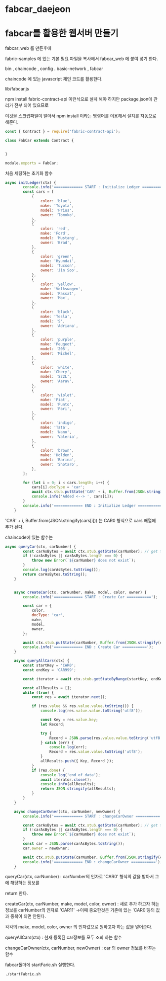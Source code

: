 # fabcar_daejeon
# fabcar를 활용한 웹서버 만들기

fabcar_web 를 만든후에 

fabric-samples 에 있는 기본 필요 파일을 복사에서 fabcar_web 에 붙여 넣기 한다.

bin , chaincode , config . basic-network , fabcar



chaincode 에 있는 javascript 체인 코드를 활용한다.



lib/fabcar.js



npm install fabric-contract-api 이런식으로 설치 해야 하지만 package.json에 관리가 전부 되어 있으므로 

이것을 스크립파일이 알아서 npm install 이라는 명령어를 이용해서 설치를 자동으로 해준다.

```javascript
const { Contract } = require('fabric-contract-api');

class FabCar extends Contract {

    
}

module.exports = FabCar; 
```





처음 세팅하는 초기화 함수

```javascript
async initLedger(ctx) {
        console.info('============= START : Initialize Ledger ===========');
        const cars = [
            {
                color: 'blue',
                make: 'Toyota',
                model: 'Prius',
                owner: 'Tomoko',
            },
            {
                color: 'red',
                make: 'Ford',
                model: 'Mustang',
                owner: 'Brad',
            },
            {
                color: 'green',
                make: 'Hyundai',
                model: 'Tucson',
                owner: 'Jin Soo',
            },
            {
                color: 'yellow',
                make: 'Volkswagen',
                model: 'Passat',
                owner: 'Max',
            },
            {
                color: 'black',
                make: 'Tesla',
                model: 'S',
                owner: 'Adriana',
            },
            {
                color: 'purple',
                make: 'Peugeot',
                model: '205',
                owner: 'Michel',
            },
            {
                color: 'white',
                make: 'Chery',
                model: 'S22L',
                owner: 'Aarav',
            },
            {
                color: 'violet',
                make: 'Fiat',
                model: 'Punto',
                owner: 'Pari',
            },
            {
                color: 'indigo',
                make: 'Tata',
                model: 'Nano',
                owner: 'Valeria',
            },
            {
                color: 'brown',
                make: 'Holden',
                model: 'Barina',
                owner: 'Shotaro',
            },
        ];

        for (let i = 0; i < cars.length; i++) {
            cars[i].docType = 'car';
            await ctx.stub.putState('CAR' + i, Buffer.from(JSON.stringify(cars[i])));
            console.info('Added <--> ', cars[i]);
        }
        console.info('============= END : Initialize Ledger ===========');
    }
```





'CAR' + i, Buffer.from(JSON.stringify(cars[i])) 는 CAR0 형식으로 cars 배열에 추가 된다.



chaincode에 있는 함수는 

```javascript
async queryCar(ctx, carNumber) {
        const carAsBytes = await ctx.stub.getState(carNumber); // get the car from chaincode state
        if (!carAsBytes || carAsBytes.length === 0) {
            throw new Error(`${carNumber} does not exist`);
        }
        console.log(carAsBytes.toString());
        return carAsBytes.toString();
    }


    async createCar(ctx, carNumber, make, model, color, owner) {
        console.info('============= START : Create Car ===========');

        const car = {
            color,
            docType: 'car',
            make,
            model,
            owner,
        };

        await ctx.stub.putState(carNumber, Buffer.from(JSON.stringify(car)));
        console.info('============= END : Create Car ===========');
    }

    async queryAllCars(ctx) {
        const startKey = 'CAR0';
        const endKey = 'CAR999';

        const iterator = await ctx.stub.getStateByRange(startKey, endKey);

        const allResults = [];
        while (true) {
            const res = await iterator.next();

            if (res.value && res.value.value.toString()) {
                console.log(res.value.value.toString('utf8'));

                const Key = res.value.key;
                let Record;

                try {
                    Record = JSON.parse(res.value.value.toString('utf8'));
                } catch (err) {
                    console.log(err);
                    Record = res.value.value.toString('utf8');
                }
                allResults.push({ Key, Record });
            }
            if (res.done) {
                console.log('end of data');
                await iterator.close();
                console.info(allResults);
                return JSON.stringify(allResults);
            }
        }
    }

    async changeCarOwner(ctx, carNumber, newOwner) {
        console.info('============= START : changeCarOwner ===========');

        const carAsBytes = await ctx.stub.getState(carNumber); // get the car from chaincode state
        if (!carAsBytes || carAsBytes.length === 0) {
            throw new Error(`${carNumber} does not exist`);
        }
        const car = JSON.parse(carAsBytes.toString());
        car.owner = newOwner;

        await ctx.stub.putState(carNumber, Buffer.from(JSON.stringify(car)));
        console.info('============= END : changeCarOwner ===========');
    }
```



queryCar(ctx, carNumber) : carNumber의 인자로 'CAR0' 형식의 값을 받아서 그에 해당하는 정보를 

return 한다.



createCar(ctx, carNumber, make, model, color, owner) : 새로 추가 하고자 하는 정보를 carNumber의 인자로 'CAR11' ->이때 중요한것은 기존에 있는 'CAR0'등의 값과 중복이 되면 안된다.

각각의  make, model, color, owner 의 인자값으로 원하고자 하는 값을 넣어준다.





 queryAllCars(ctx) : 현재 등록된 car정보를 모두 조회 하는 함수

changeCarOwner(ctx, carNumber, newOwner) : car 의 owner 정보를 바꾸는 함수 



fabcar폴더에 startFaric.sh 실행한다.

```shell
./startFabric.sh
```

